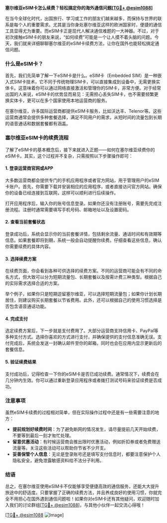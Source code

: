 **塞尔维亚eSIM卡怎么续费？轻松搞定你的海外通信问题[[TG💪+ @esim1088](https://t.me/s/esim1088)]**

在当今全球化时代，出国旅行、学习或工作的朋友们越来越多，而保持与世界的联系是每个人的重要需求。尤其是当你身处塞尔维亚这样的欧洲国家时，便捷的通信工具显得尤为重要。而eSIM卡正是现代人解决通信难题的一大神器。不过，对于初次接触eSIM卡的朋友来说，“如何续费”可能是一个让人摸不着头脑的问题。今天，我们就来详细聊聊塞尔维亚的eSIM卡续费方法，让你在国外也能轻松搞定通信问题。

### 什么是eSIM卡？

首先，我们先简单了解一下eSIM卡是什么。eSIM卡（Embedded SIM）是一种嵌入式SIM卡技术，它不同于传统物理SIM卡，可以直接集成到设备中，无需更换实体卡。这意味着你可以通过网络直接激活和管理你的SIM卡，非常方便。对于经常出国的人来说，eSIM卡的优势显而易见：无需担心丢失SIM卡，也不需要频繁更换实体卡，更可以在多个国家使用本地运营商的服务。

在塞尔维亚，许多国际运营商都提供eSIM卡服务，比如沃达丰、Telenor等。这些运营商通常会提供多种套餐选择，满足不同用户的需求，从短时间的流量包到长期的语音通话和数据套餐都有涵盖。

### 塞尔维亚eSIM卡的续费流程

了解了eSIM卡的基本概念后，接下来就进入正题——如何在塞尔维亚续费你的eSIM卡。其实，这个过程并不复杂，只需按照以下步骤操作即可：

#### 1. 登录运营商官网或APP

大多数运营商都会提供专门的手机应用程序或者官方网站，用于管理用户的eSIM卡账户。首先，你需要下载并安装相应的应用程序，或者直接访问官方网站。确保你的设备已经连接到互联网，这样可以顺利进行后续操作。

打开应用程序后，输入你的账号信息登录。如果你还没有注册账号，需要先完成注册流程。注册时通常需要填写手机号码、邮箱地址以及设置密码。

#### 2. 查看当前套餐状态

登录成功后，系统会显示你的当前套餐详情，包括剩余流量、通话时间和有效期等信息。如果套餐即将到期，系统一般会自动提醒你续费。仔细查看这些信息，确认你需要续费的具体内容。

#### 3. 选择续费方案

在续费页面，你会看到各种可供选择的续费方案。不同的运营商可能会有不同的命名方式，但大致可以分为短期流量包、长期套餐以及按需计费三种类型。根据自己的实际需求选择合适的方案。

举个例子，如果你只是短期逗留塞尔维亚，可以选择短期流量包；如果你计划长期居住，则建议购买长期套餐以节省费用。此外，还可以根据自己的使用习惯选择是否包含语音通话功能。

#### 4. 完成支付

选定续费方案后，下一步就是支付费用了。大部分运营商支持信用卡、PayPal等多种支付方式。选择你喜欢的方式进行支付，并确保提供的支付信息准确无误。支付完成后，系统会发送一封确认邮件至你的邮箱，同时也会在应用内显示更新后的套餐信息。

#### 5. 验证续费结果

支付成功后，记得检查一下你的eSIM卡是否已成功续费。通常情况下，续费会在几分钟内生效。你可以通过重新登录应用程序或者拨打测试号码来验证续费是否成功。

### 注意事项

虽然eSIM卡续费的过程相对简单，但在实际操作过程中还是有一些需要注意的地方：

- **提前规划好续费时间**：为了避免断网的情况发生，请尽量提前几天开始续费，不要等到最后一刻才匆忙处理。
- **留意优惠活动**：有时候运营商会推出限时优惠活动，例如折扣券或者免费赠送流量等。关注这些活动可以帮助你节省不少开支。
- **妥善保管个人信息**：无论是登录账号还是填写支付信息时，都要注意保护个人隐私安全，避免泄露敏感资料给不法分子利用。

### 结语

总之，在塞尔维亚使用eSIM卡不仅能够享受便捷高效的通信服务，还能大大提升旅途中的舒适度。只要掌握了正确的续费方法，并且养成良好的使用习惯，你就完全不用担心在国外遇到通信问题啦！如果你对eSIM卡还有其他疑问，欢迎随时加入我们的讨论群组[[TG💪+ @esim1088](https://t.me/s/esim1088)]，与其他小伙伴一起交流心得哦！

[[TG💪+ @esim1088](https://t.me/s/esim1088) ![Image](https://i.postimg.cc/4NQfJmqS/Snipaste-2025-05-13-00-14-12.png)]